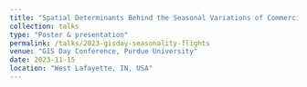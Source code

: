 ```yaml
---
title: "Spatial Determinants Behind the Seasonal Variations of Commercial Flights Across the United States"
collection: talks
type: "Poster & presentation"
permalink: /talks/2023-gisday-seasonality-flights
venue: "GIS Day Conference, Purdue University"
date: 2023-11-15
location: "West Lafayette, IN, USA"
---
```

